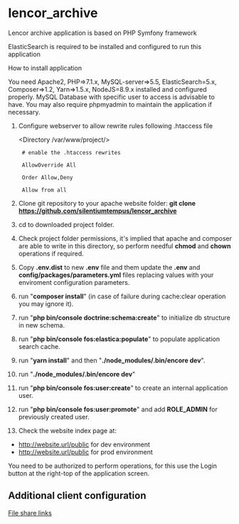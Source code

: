 # lencor_archive
Lencor archive application is based on PHP Symfony framework

ElasticSearch is required to be installed and configured to run this application


How to install application

You need Apache2, PHP=>7.1.x, MySQL-server=>5.5, ElasticSearch=5.x, Composer=>1.2, Yarn=>1.5.x, NodeJS=8.9.x installed and configured properly.
MySQL Database with specific user to access is advisable to have.
You may also require phpmyadmin to maintain the application if necessary.

1. Configure webserver to allow rewrite rules following .htaccess file 

    <Directory /var/www/project/>
    
        # enable the .htaccess rewrites
        
        AllowOverride All
        
        Order Allow,Deny
        
        Allow from all
                
    </Directory>    

2. Clone git repository to your apache website folder:
**git clone https://github.com/silentiumtempus/lencor_archive**

3. cd to downloaded project folder.

4. Check project folder permissions, it's implied that apache and composer are able to write in this directory, so perform needful **chmod** and **chown** operations if required.

5. Copy **.env.dist** to new **.env** file and them update the **.env**  and **config/packages/parameters.yml** files replacing values with your enviroment configuration parameters.

6. run "**composer install**" (in case of failure during cache:clear operation you may ignore it).

7. run "**php bin/console doctrine:schema:create**" to initialize db structure in new schema.

8. run "**php bin/console fos:elastica:populate**" to populate application search cache.

9. run "**yarn install**" and then "**./node_modules/.bin/encore dev**". 

10. run "**./node_modules/.bin/encore dev**"

11. run "**php bin/console fos:user:create**" to create an internal application user.

12. run "**php bin/console fos:user:promote**" and add **ROLE_ADMIN** for previously created user.

13. Check the website index page at:
 - http://website.url/public for dev environment
 - http://website.url/public for prod environment 

You need to be authorized to perform operations, for this use the Login button at the right-top of the application screen.


## Additional client configuration

[File share links](https://github.com/silentiumtempus/lencor_archive/blob/master/app/Resources/doc/file_links.md)
